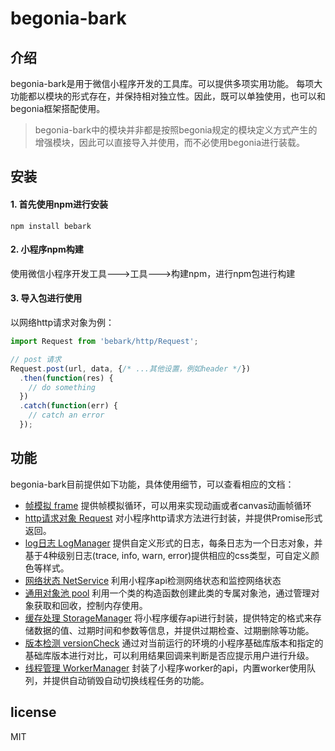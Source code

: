 # begonia-bark

## 介绍

begonia-bark是用于微信小程序开发的工具库。可以提供多项实用功能。
每项大功能都以模块的形式存在，并保持相对独立性。因此，既可以单独使用，也可以和begonia框架搭配使用。

> begonia-bark中的模块并非都是按照begonia规定的模块定义方式产生的增强模块，因此可以直接导入并使用，而不必使用begonia进行装载。

## 安装

#### 1. 首先使用npm进行安装

```
npm install bebark

```

#### 2. 小程序npm构建

使用微信小程序开发工具--->工具--->构建npm，进行npm包进行构建

#### 3. 导入包进行使用

以网络http请求对象为例：

```js
import Request from 'bebark/http/Request';

// post 请求
Request.post(url, data, {/* ...其他设置，例如header */})
  .then(function(res) {
    // do something
  })
  .catch(function(err) {
    // catch an error
  });

```

## 功能

begonia-bark目前提供如下功能，具体使用细节，可以查看相应的文档：

- [帧模拟 frame](https://github.com/begoniajs/begonia-bark/blob/master/doc/frame.md) 提供帧模拟循环，可以用来实现动画或者canvas动画帧循环
- [http请求对象 Request](https://github.com/begoniajs/begonia-bark/blob/master/doc/http.md) 对小程序http请求方法进行封装，并提供Promise形式返回。
- [log日志 LogManager](https://github.com/begoniajs/begonia-bark/blob/master/doc/log.md) 提供自定义形式的日志，每条日志为一个日志对象，并基于4种级别日志(trace, info, warn, error)提供相应的css类型，可自定义颜色等样式。
- [网络状态 NetService](https://github.com/begoniajs/begonia-bark/blob/master/doc/netStatus.md) 利用小程序api检测网络状态和监控网络状态
- [通用对象池 pool](https://github.com/begoniajs/begonia-bark/blob/master/doc/pool.md) 利用一个类的构造函数创建此类的专属对象池，通过管理对象获取和回收，控制内存使用。
- [缓存处理 StorageManager](https://github.com/begoniajs/begonia-bark/blob/master/doc/storage.md) 将小程序缓存api进行封装，提供特定的格式来存储数据的值、过期时间和参数等信息，并提供过期检查、过期删除等功能。
- [版本检测 versionCheck](https://github.com/begoniajs/begonia-bark/blob/master/doc/versionCheck.md) 通过对当前运行的环境的小程序基础库版本和指定的基础库版本进行对比，可以利用结果回调来判断是否应提示用户进行升级。
- [线程管理 WorkerManager](https://github.com/begoniajs/begonia-bark/blob/master/doc/worker.md) 封装了小程序worker的api，内置worker使用队列，并提供自动销毁自动切换线程任务的功能。

## license

MIT
